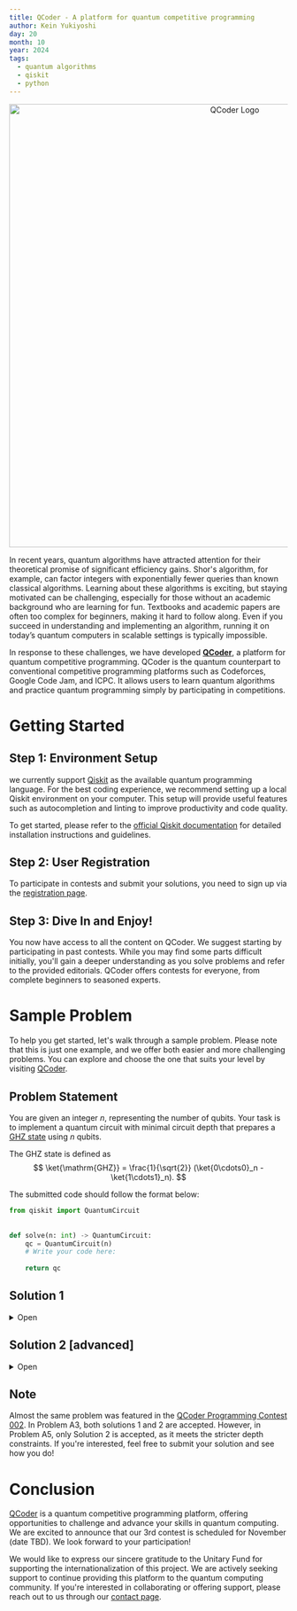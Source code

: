 ```yaml
---
title: QCoder - A platform for quantum competitive programming
author: Kein Yukiyoshi
day: 20
month: 10
year: 2024
tags: 
  - quantum algorithms
  - qiskit
  - python
---
```


<p align="center">
    <img src='../../images/2024-qcoder/qcoder_logo.png' alt='QCoder Logo' width=800/>
</p>

In recent years, quantum algorithms have attracted attention for their theoretical promise of significant efficiency gains.
Shor's algorithm, for example, can factor integers with exponentially fewer queries than known classical algorithms.
Learning about these algorithms is exciting, but staying motivated can be challenging, especially for those without an academic background who are learning for fun.
Textbooks and academic papers are often too complex for beginners, making it hard to follow along.
Even if you succeed in understanding and implementing an algorithm, running it on today’s quantum computers in scalable settings is typically impossible.

In response to these challenges, we have developed <a href="https://www.qcoder.jp/" target="_blank">**QCoder**</a>, a platform for quantum competitive programming.
QCoder is the quantum counterpart to conventional competitive programming platforms such as Codeforces, Google Code Jam, and ICPC.
It allows users to learn quantum algorithms and practice quantum programming simply by participating in competitions.

# Getting Started

## Step 1: Environment Setup
we currently support <a href="https://github.com/Qiskit/qiskit/" target="_blank">Qiskit</a> as the available quantum programming language.
For the best coding experience, we recommend setting up a local Qiskit environment on your computer. This setup will provide useful features such as autocompletion and linting to improve productivity and code quality.

To get started, please refer to the <a href="https://docs.quantum.ibm.com/guides/" target="_blank">official Qiskit documentation</a> for detailed installation instructions and guidelines.

## Step 2: User Registration
To participate in contests and submit your solutions, you need to sign up via the <a href="https://www.qcoder.jp/auth/signup" target="_blank">registration page</a>.

## Step 3: Dive In and Enjoy!
You now have access to all the content on QCoder. We suggest starting by participating in past contests. While you may find some parts difficult initially, you'll gain a deeper understanding as you solve problems and refer to the provided editorials. QCoder offers contests for everyone, from complete beginners to seasoned experts.

# Sample Problem
To help you get started, let's walk through a sample problem. Please note that this is just one example, and we offer both easier and more challenging problems. You can explore and choose the one that suits your level by visiting <a href="https://www.qcoder.jp/" target="_blank">QCoder</a>.

## Problem Statement
You are given an integer $n$, representing the number of qubits.
Your task is to implement a quantum circuit with minimal circuit depth that prepares a <a href="https://en.wikipedia.org/wiki/Greenberger%E2%80%93Horne%E2%80%93Zeilinger_state" target="_blank">GHZ state</a> using $n$ qubits.

The GHZ state is defined as
$$
\ket{\mathrm{GHZ}} = \frac{1}{\sqrt{2}} (\ket{0\cdots0}_n - \ket{1\cdots1}_n).
$$

The submitted code should follow the format below:
```python
from qiskit import QuantumCircuit
 
 
def solve(n: int) -> QuantumCircuit:
    qc = QuantumCircuit(n)
    # Write your code here:
 
    return qc
```

## Solution 1
<details>
<summary>Open</summary>
The most straight forward solution can be described as follows:

First, apply the Hadamard gate to the first quantum bit.
$$
\begin{equation}
\ket{000 \cdots 0} \xrightarrow{H(0)}  \frac{1}{\sqrt{2}} \lparen \ket{000 \cdots 0} + \ket{100 \cdots 0} \rparen
\end{equation}
$$
Next, we transform the state $\ket{100 \cdots 0}$ to $\ket{110 \cdots 0}$.
To achieve this, apply a controlled-X gate (CNOT gate) with the first quantum bit as the control bit and the second quantum bit as the target bit:
$$
\begin{equation}
\frac{1}{\sqrt{2}} \lparen \ket{000 \cdots 0} + \ket{100 \cdots 0} \rparen \xrightarrow{CX(0,1)}  \frac{1}{\sqrt{2}} \lparen \ket{000 \cdots 0} + \ket{110 \cdots 0} \rparen
\end{equation}
$$
By continuing to apply the controlled-X gate until the $n$-th qubit is the target bit, we can prepare the GHZ state.
$$
\begin{equation}
\frac{1}{\sqrt{2}} \lparen \ket{000 \cdots 0} + \ket{110 \cdots 0} \rparen \xrightarrow{CX(0,2)} \, \cdots \xrightarrow{CX(0,n-1)} \frac{1}{\sqrt{2}} (\ket{0...0} + \ket{1...1})
\end{equation}
$$
Summarizing these operations, we obtain the following circuit when $n = 4$:

<p align="center">
    <img src='../../images/2024-qcoder/QPC002_A3_circuit.png' width=500/>
</p>

Below is a sample program:
```python
from qiskit import QuantumCircuit
 
 
def solve(n: int) -> QuantumCircuit:
    qc = QuantumCircuit(n)
 
    qc.h(0)
 
    for i in range(1, n):
        qc.cx(0, i)
 
    return qc
```

</details>

## Solution 2 [advanced]
<details>
<summary>Open</summary>

In the solution 1, the depth of the quantum circuit is $n$.
What kind of quantum circuit should be designed to further reduce the depth of the quantum circuit?

Let's examine the following example with 8 qubits.

<p align="center">
    <img src='../../images/2024-qcoder/QPC002_A5_circuit.png' width=600/>
</p>

In this case, the operations within each block, divided by the boundaries on the quantum circuit, act on different qubits, allowing them to be executed simultaneously. Therefore, the depth of each block is 1.
Thus, the depth of the quantum circuit above is 4.

By generalizing this circuit, the depth of the quantum circuit becomes $\lceil \log_{2}{n} \rceil + 1$, which satisfies the given constraint.

Below is a sample program:
```python
import math

from qiskit import QuantumCircuit


def solve(n: int) -> QuantumCircuit:
    qc = QuantumCircuit(n)

    qc.h(0)

    for i in range(int(math.log2(n)) + 1):
        for j in range(2**i):
            if 2**i + j == n:
                break
            qc.cx(j, 2**i + j)

    return qc
```

</details>

## Note
Almost the same problem was featured in the <a href="https://www.qcoder.jp/contests/QPC002/" target="_blank">QCoder Programming Contest 002</a>. In Problem A3, both solutions 1 and 2 are accepted. However, in Problem A5, only Solution 2 is accepted, as it meets the stricter depth constraints. If you're interested, feel free to submit your solution and see how you do!

# Conclusion
<a href="https://www.qcoder.jp/" target="_blank">QCoder</a> is a quantum competitive programming platform, offering opportunities to challenge and advance your skills in quantum computing.
We are excited to announce that our 3rd contest is scheduled for November (date TBD). We look forward to your participation!

We would like to express our sincere gratitude to the Unitary Fund for supporting the internationalization of this project. We are actively seeking support to continue providing this platform to the quantum computing community. If you're interested in collaborating or offering support, please reach out to us through our <a href="https://www.qcoder.jp/contact" target="_blank">contact page</a>.

